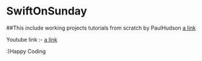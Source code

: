 # SwiftOnSunday

##This include working  projects tutorials from scratch by PaulHudson [a link](https://twitter.com/twostraws)

Youtube link :- [a link](https://www.youtube.com/channel/UCmJi5RdDLgzvkl3Ly0DRMlQ/playlists)

:)Happy Coding 
